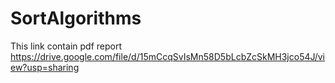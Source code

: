 # SortAlgorithms
This link contain pdf report  
https://drive.google.com/file/d/15mCcqSvIsMn58D5bLcbZcSkMH3jco54J/view?usp=sharing
